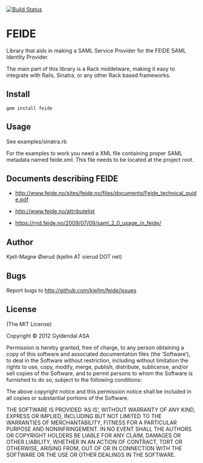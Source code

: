 [![Build Status](https://secure.travis-ci.org/kjellm/feide.png?branch=master)](http://travis-ci.org/kjellm/feide)

FEIDE
=====

Library that aids in making a SAML Service Provider for the FEIDE SAML Identity Provider.

The main part of this library is a Rack middelware, making it easy to
integrate with Rails, Sinatra, or any other Rack based frameworks.

Install
-------

    gem install feide

Usage
-----

See examples/sinatra.rb

For the examples to work you need a XML file containing proper SAML
metadata named feide.xml. This file needs to be located at the project
root.

Documents describing FEIDE
--------------------------

- http://www.feide.no/sites/feide.no/files/documents/Feide_technical_guide.pdf

- http://www.feide.no/attributelist
- https://rnd.feide.no/2009/07/09/saml_2_0_usage_in_feide/


Author
------

Kjell-Magne Øierud (kjellm AT oierud DOT net)
	
Bugs
----

Report bugs to http://github.com/kjellm/feide/issues
	
License
-------

(The MIT License)

Copyright © 2012 Gyldendal ASA

Permission is hereby granted, free of charge, to any person obtaining a copy of this software and
associated documentation files (the ‘Software’), to deal in the Software without restriction, including
without limitation the rights to use, copy, modify, merge, publish, distribute, sublicense, and/or sell
copies of the Software, and to permit persons to whom the Software is furnished to do so, subject to
the following conditions:

The above copyright notice and this permission notice shall be included in all copies or substantial
portions of the Software.

THE SOFTWARE IS PROVIDED ‘AS IS’, WITHOUT WARRANTY OF ANY KIND, EXPRESS OR IMPLIED, INCLUDING BUT NOT
LIMITED TO THE WARRANTIES OF MERCHANTABILITY, FITNESS FOR A PARTICULAR PURPOSE AND NONINFRINGEMENT. IN
NO EVENT SHALL THE AUTHORS OR COPYRIGHT HOLDERS BE LIABLE FOR ANY CLAIM, DAMAGES OR OTHER LIABILITY,
WHETHER IN AN ACTION OF CONTRACT, TORT OR OTHERWISE, ARISING FROM, OUT OF OR IN CONNECTION WITH THE
SOFTWARE OR THE USE OR OTHER DEALINGS IN THE SOFTWARE.
